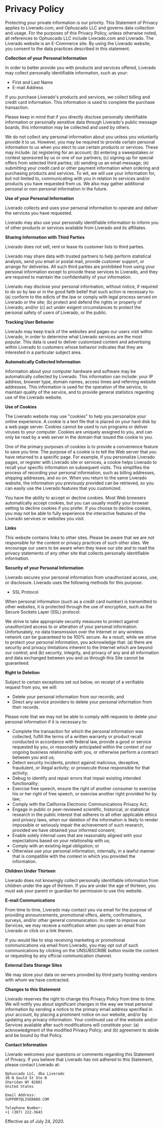 <!-- status: Published -->
<!-- created: 2020-07-24 13:37:00+00:00 -->
<!-- language: en -->
<!-- title: Privacy Policy -->

# Privacy Policy

Protecting your private information is our priority. This Statement of Privacy applies to Liverado.com, and Ophuscado LLC and governs data collection and usage. For the purposes of this Privacy Policy, unless otherwise noted, all references to Ophuscado LLC include Liverado.com and Liverado. The Liverado website is an E-Commerce site. By using the Liverado website, you consent to the data practices described in this statement.

**Collection of your Personal Information**

In order to better provide you with products and services offered, Liverado may collect personally identifiable information, such as your:

- First and Last Name
- E-mail Address

If you purchase Liverado's products and services, we collect billing and credit card information. This information is used to complete the purchase transaction.

Please keep in mind that if you directly disclose personally identifiable information or personally sensitive data through Liverado's public message boards, this information may be collected and used by others.

We do not collect any personal information about you unless you voluntarily provide it to us. However, you may be required to provide certain personal information to us when you elect to use certain products or services. These may include: (a) registering for an account; (b) entering a sweepstakes or contest sponsored by us or one of our partners; (c) signing up for special offers from selected third parties; (d) sending us an email message; (e) submitting your credit card or other payment information when ordering and purchasing products and services. To wit, we will use your information for, but not limited to, communicating with you in relation to services and/or products you have requested from us. We also may gather additional personal or non-personal information in the future.

**Use of your Personal Information**

Liverado collects and uses your personal information to operate and deliver the services you have requested.

Liverado may also use your personally identifiable information to inform you of other products or services available from Liverado and its affiliates.

**Sharing Information with Third Parties**

Liverado does not sell, rent or lease its customer lists to third parties.

Liverado may share data with trusted partners to help perform statistical analysis, send you email or postal mail, provide customer support, or arrange for deliveries. All such third parties are prohibited from using your personal information except to provide these services to Liverado, and they are required to maintain the confidentiality of your information.

Liverado may disclose your personal information, without notice, if required to do so by law or in the good faith belief that such action is necessary to: (a) conform to the edicts of the law or comply with legal process served on Liverado or the site; (b) protect and defend the rights or property of Liverado; and/or (c) act under exigent circumstances to protect the personal safety of users of Liverado, or the public.

**Tracking User Behavior**

Liverado may keep track of the websites and pages our users visit within Liverado, in order to determine what Liverado services are the most popular. This data is used to deliver customized content and advertising within Liverado to customers whose behavior indicates that they are interested in a particular subject area.

**Automatically Collected Information**

Information about your computer hardware and software may be automatically collected by Liverado. This information can include: your IP address, browser type, domain names, access times and referring website addresses. This information is used for the operation of the service, to maintain quality of the service, and to provide general statistics regarding use of the Liverado website.

**Use of Cookies**

The Liverado website may use "cookies" to help you personalize your online experience. A cookie is a text file that is placed on your hard disk by a web page server. Cookies cannot be used to run programs or deliver viruses to your computer. Cookies are uniquely assigned to you, and can only be read by a web server in the domain that issued the cookie to you.

One of the primary purposes of cookies is to provide a convenience feature to save you time. The purpose of a cookie is to tell the Web server that you have returned to a specific page. For example, if you personalize Liverado pages, or register with Liverado site or services, a cookie helps Liverado to recall your specific information on subsequent visits. This simplifies the process of recording your personal information, such as billing addresses, shipping addresses, and so on. When you return to the same Liverado website, the information you previously provided can be retrieved, so you can easily use the Liverado features that you customized.

You have the ability to accept or decline cookies. Most Web browsers automatically accept cookies, but you can usually modify your browser setting to decline cookies if you prefer. If you choose to decline cookies, you may not be able to fully experience the interactive features of the Liverado services or websites you visit.

**Links**

This website contains links to other sites. Please be aware that we are not responsible for the content or privacy practices of such other sites. We encourage our users to be aware when they leave our site and to read the privacy statements of any other site that collects personally identifiable information.

**Security of your Personal Information**

Liverado secures your personal information from unauthorized access, use, or disclosure. Liverado uses the following methods for this purpose:

- SSL Protocol

When personal information (such as a credit card number) is transmitted to other websites, it is protected through the use of encryption, such as the Secure Sockets Layer (SSL) protocol.

We strive to take appropriate security measures to protect against unauthorized access to or alteration of your personal information. Unfortunately, no data transmission over the Internet or any wireless network can be guaranteed to be 100% secure. As a result, while we strive to protect your personal information, you acknowledge that: (a) there are security and privacy limitations inherent to the Internet which are beyond our control; and (b) security, integrity, and privacy of any and all information and data exchanged between you and us through this Site cannot be guaranteed.

**Right to Deletion**

Subject to certain exceptions set out below, on receipt of a verifiable request from you, we will:

- Delete your personal information from our records; and
- Direct any service providers to delete your personal information from their records.

Please note that we may not be able to comply with requests to delete your personal information if it is necessary to:

- Complete the transaction for which the personal information was collected, fulfill the terms of a written warranty or product recall conducted in accordance with federal law, provide a good or service requested by you, or reasonably anticipated within the context of our ongoing business relationship with you, or otherwise perform a contract between you and us;
- Detect security incidents, protect against malicious, deceptive, fraudulent, or illegal activity; or prosecute those responsible for that activity;
- Debug to identify and repair errors that impair existing intended functionality;
- Exercise free speech, ensure the right of another consumer to exercise his or her right of free speech, or exercise another right provided for by law;
- Comply with the California Electronic Communications Privacy Act;
- Engage in public or peer-reviewed scientific, historical, or statistical research in the public interest that adheres to all other applicable ethics and privacy laws, when our deletion of the information is likely to render impossible or seriously impair the achievement of such research, provided we have obtained your informed consent;
- Enable solely internal uses that are reasonably aligned with your expectations based on your relationship with us;
- Comply with an existing legal obligation; or
- Otherwise use your personal information, internally, in a lawful manner that is compatible with the context in which you provided the information.

**Children Under Thirteen**

Liverado does not knowingly collect personally identifiable information from children under the age of thirteen. If you are under the age of thirteen, you must ask your parent or guardian for permission to use this website.

**E-mail Communications**

From time to time, Liverado may contact you via email for the purpose of providing announcements, promotional offers, alerts, confirmations, surveys, and/or other general communication. In order to improve our Services, we may receive a notification when you open an email from Liverado or click on a link therein.

If you would like to stop receiving marketing or promotional communications via email from Liverado, you may opt out of such communications by clicking on the UNSUBSCRIBE button inside the content or requesting by any official communication channel.

**External Data Storage Sites**

We may store your data on servers provided by third party hosting vendors with whom we have contracted.

**Changes to this Statement**

Liverado reserves the right to change this Privacy Policy from time to time. We will notify you about significant changes in the way we treat personal information by sending a notice to the primary email address specified in your account, by placing a prominent notice on our website, and/or by updating any privacy information. Your continued use of the website and/or Services available after such modifications will constitute your: (a) acknowledgment of the modified Privacy Policy; and (b) agreement to abide and be bound by that Policy.

**Contact Information**

Liverado welcomes your questions or comments regarding this Statement of Privacy. If you believe that Liverado has not adhered to this Statement, please contact Liverado at:

    Ophuscado LLC, dba Liverado
    30 N Gould St Ste N
    Sheridan WY 82801
    United States

    Email Address:
    SUPPORT@LIVERADO.COM

    Telephone Number:
    +1 (307) 222-3643

Effective as of July 24, 2020.
